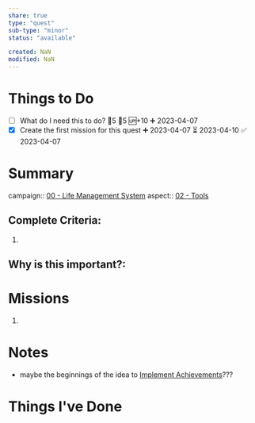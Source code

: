 ```yaml
---
share: true
type: "quest"
sub-type: "minor"
status: "available"

created: NaN 
modified: NaN
---
```

 
 
# Things to Do
- [ ] What do I need this to do? 🍅5 🥄5 🆙+10 ➕ 2023-04-07
- [x] Create the first mission for this quest ➕ 2023-04-07 ⏳ 2023-04-10 ✅ 2023-04-07
# Summary
campaign:: [00 - Life Management System](../00%20-%20Life%20Management%20System.md)
aspect:: [02 - Tools](./02%20-%20Tools.md)

## Complete Criteria:
1. 

## Why is this important?:

# Missions
1.
# Notes
- maybe the beginnings of the idea to [Implement Achievements](../01%20-%20Gamification/Implement%20Achievements.md)???
# Things I've Done